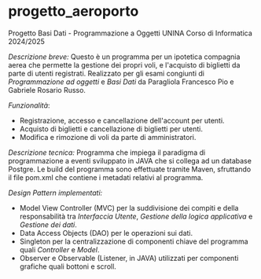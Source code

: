 # progetto_aeroporto
Progetto Basi Dati - Programmazione a Oggetti UNINA Corso di Informatica 2024/2025

*Descrizione breve:*
Questo è un programma per un ipotetica compagnia aerea che permette la gestione dei propri voli, e l'acquisto di biglietti da parte di utenti registrati.
Realizzato per gli esami congiunti di *Programmazione ad oggetti* e *Basi Dati* da Paragliola Francesco Pio e Gabriele Rosario Russo.

*Funzionalità*:
- Registrazione, accesso e cancellazione dell'account per utenti.
- Acquisto di biglietti e cancellazione di biglietti per utenti.
- Modifica e rimozione di voli da parte di amministratori.

*Descrizione tecnica:*
Programma che impiega il paradigma di programmazione a eventi sviluppato in JAVA che si collega ad un database Postgre. Le build del programma sono effettuate tramite Maven, sfruttando il file pom.xml che contiene i metadati relativi al programma.

*Design Pattern implementati:*
- Model View Controller (MVC) per la suddivisione dei compiti e della responsabilità tra *Interfaccia Utente*, *Gestione della logica applicativa* e *Gestione dei dati*. 
- Data Access Objects (DAO) per le operazioni sui dati.
- Singleton per la centralizzazione di componenti chiave del programma quali *Controller* e *Model*.
- Observer e Observable (Listener, in JAVA) utilizzati per componenti grafiche quali bottoni e scroll.
